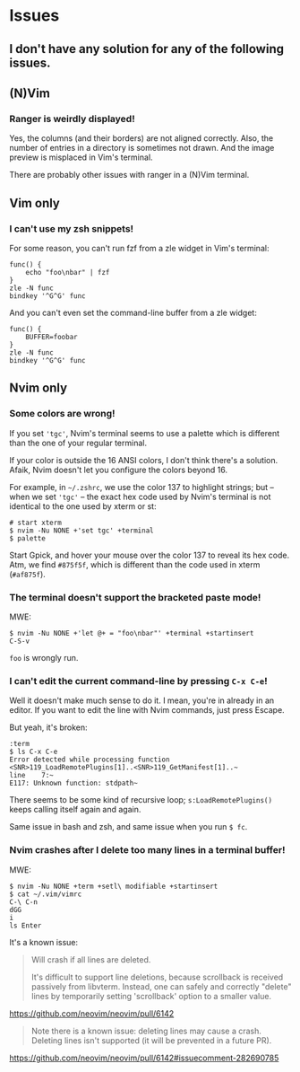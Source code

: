 # Issues
## I don't have any solution for any of the following issues.
##
## (N)Vim
### Ranger is weirdly displayed!

Yes, the columns (and their borders) are not aligned correctly.
Also, the number of entries in a directory is sometimes not drawn.
And the image preview is misplaced in Vim's terminal.

There are probably other issues with ranger in a (N)Vim terminal.

##
## Vim only
### I can't use my zsh snippets!

For some reason, you can't run fzf from a zle widget in Vim's terminal:

    func() {
        echo "foo\nbar" | fzf
    }
    zle -N func
    bindkey '^G^G' func

And you can't even set the command-line buffer from a zle widget:

    func() {
        BUFFER=foobar
    }
    zle -N func
    bindkey '^G^G' func

##
## Nvim only
### Some colors are wrong!

If you set  `'tgc'`, Nvim's terminal seems  to use a palette  which is different
than the one of your regular terminal.

If your color is outside the 16 ANSI colors, I don't think there's a solution.
Afaik, Nvim doesn't let you configure the colors beyond 16.

For example,  in `~/.zshrc`, we  use the color 137  to highlight strings;  but –
when  we set  `'tgc'`  – the  exact  hex code  used by  Nvim's  terminal is  not
identical to the one used by xterm or st:

    # start xterm
    $ nvim -Nu NONE +'set tgc' +terminal
    $ palette

Start Gpick, and hover your mouse over the color 137 to reveal its hex code.
Atm, we find `#875f5f`, which is different than the code used in xterm (`#af875f`).

### The terminal doesn't support the bracketed paste mode!

MWE:

    $ nvim -Nu NONE +'let @+ = "foo\nbar"' +terminal +startinsert
    C-S-v

`foo` is wrongly run.

### I can't edit the current command-line by pressing `C-x C-e`!

Well it doesn't make much sense to do it.
I mean, you're in already in an editor.
If you want to edit the line with Nvim commands, just press Escape.

But yeah, it's broken:

    :term
    $ ls C-x C-e
    Error detected while processing function <SNR>119_LoadRemotePlugins[1]..<SNR>119_GetManifest[1]..~
    line    7:~
    E117: Unknown function: stdpath~

There seems  to be  some kind of  recursive loop;  `s:LoadRemotePlugins()` keeps
calling itself again and again.

Same issue in bash and zsh, and same issue when you run `$ fc`.

### Nvim crashes after I delete too many lines in a terminal buffer!

MWE:

    $ nvim -Nu NONE +term +setl\ modifiable +startinsert
    $ cat ~/.vim/vimrc
    C-\ C-n
    dGG
    i
    ls Enter

It's a known issue:

>    Will crash if all lines are deleted.
>
>    It's difficult  to support line  deletions, because scrollback  is received
>    passively from  libvterm.  Instead, one  can safely and  correctly "delete"
>    lines by temporarily setting 'scrollback' option to a smaller value.

<https://github.com/neovim/neovim/pull/6142>

>    Note there is a known issue: deleting lines may cause a crash.
>    Deleting lines isn't supported (it will be prevented in a future PR).

<https://github.com/neovim/neovim/pull/6142#issuecomment-282690785>

